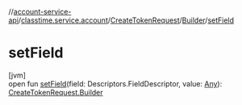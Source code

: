//[account-service-api](../../../../index.md)/[classtime.service.account](../../index.md)/[CreateTokenRequest](../index.md)/[Builder](index.md)/[setField](set-field.md)

# setField

[jvm]\
open fun [setField](set-field.md)(field: Descriptors.FieldDescriptor, value: [Any](https://kotlinlang.org/api/latest/jvm/stdlib/kotlin/-any/index.html)): [CreateTokenRequest.Builder](index.md)
